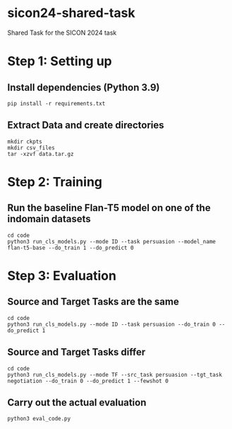 # sicon24-shared-task
Shared Task for the SICON 2024 task

# Step 1: Setting up

## Install dependencies (Python 3.9)
```
pip install -r requirements.txt
```
## Extract Data and create directories
```
mkdir ckpts
mkdir csv_files
tar -xzvf data.tar.gz
```

# Step 2: Training

## Run the baseline Flan-T5 model on one of the indomain datasets

```
cd code
python3 run_cls_models.py --mode ID --task persuasion --model_name flan-t5-base --do_train 1 --do_predict 0 
```

# Step 3: Evaluation

## Source and Target Tasks are the same

```
cd code
python3 run_cls_models.py --mode ID --task persuasion --do_train 0 --do_predict 1
```

## Source and Target Tasks differ

```
cd code
python3 run_cls_models.py --mode TF --src_task persuasion --tgt_task negotiation --do_train 0 --do_predict 1 --fewshot 0
```

## Carry out the actual evaluation 

```
python3 eval_code.py 
```
